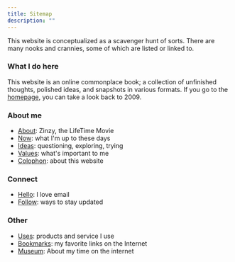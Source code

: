 ```yaml
---
title: Sitemap
description: ""
---
```


This website is conceptualized as a scavenger hunt of sorts. There are many nooks and crannies, some of which are listed or linked to.

### What I do here

This website is an online commonplace book; a collection of unfinished thoughts, polished ideas, and snapshots in various formats. If you go to the [homepage](/), you can take a look back to 2009.

### About me

- [About](/about/): Zinzy, the LifeTime Movie
- [Now](/now/): what I'm up to these days
- [Ideas](/ideas/): questioning, exploring, trying
- [Values](/values/): what's important to me
- [Colophon](/colophon/): about this website

### Connect

- [Hello](/hello/): I love email
- [Follow](/follow/): ways to stay updated

### Other

- [Uses](/uses/): products and service I use
- [Bookmarks](/bookmarks/): my favorite links on the Internet
- [Museum](/museum/): About my time on the internet

